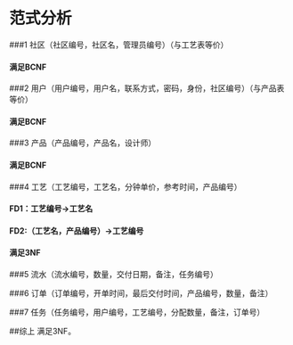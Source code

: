 # 范式分析



###1 社区（社区编号，社区名，管理员编号）（与工艺表等价）

#### 满足BCNF



###2 用户（用户编号，用户名，联系方式，密码，身份，社区编号）（与产品表等价）

#### 满足BCNF



###3 产品（产品编号，产品名，设计师）

#### 满足BCNF



###4 工艺（工艺编号，工艺名，分钟单价，参考时间，产品编号）

#### FD1：工艺编号->工艺名

#### FD2:（工艺名，产品编号）->工艺编号

#### 满足3NF



###5 流水（流水编号，数量，交付日期，备注，任务编号）



###6 订单（订单编号，开单时间，最后交付时间，产品编号，数量，备注）



###7 任务（任务编号，用户编号，工艺编号，分配数量，备注，订单号）



##综上 满足3NF。
